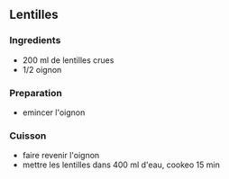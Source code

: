 ## Lentilles

### Ingredients

- 200 ml de lentilles crues
- 1/2 oignon

### Preparation

- emincer l'oignon


### Cuisson

- faire revenir l'oignon
- mettre les lentilles dans 400 ml d'eau, cookeo 15 min

